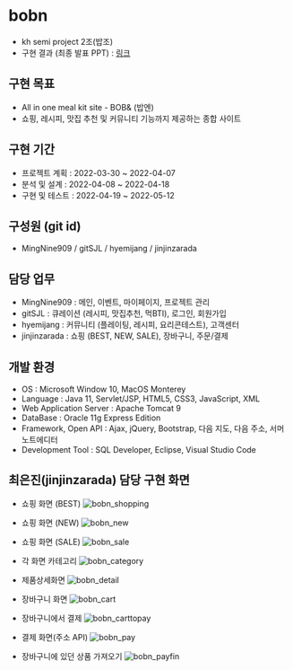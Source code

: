 # bobn
* kh semi project 2조(밥조)
* 구현 결과 (최종 발표 PPT) : [링크](https://drive.google.com/file/d/13Sx7vD2jpVSlgK1EhZEIV3CpE8b2gr4r/view?usp=sharing)

## 구현 목표
* All in one meal kit site - BOB& (밥엔)
* 쇼핑, 레시피, 맛집 추천 및 커뮤니티 기능까지 제공하는 종합 사이트

## 구현 기간
* 프로젝트 계획 : 2022-03-30 ~ 2022-04-07
* 분석 및 설계 : 2022-04-08 ~ 2022-04-18
* 구현 및 테스트 : 2022-04-19 ~ 2022-05-12

## 구성원 (git id)
* MingNine909 / gitSJL / hyemijang / jinjinzarada

## 담당 업무
* MingNine909 : 메인, 이벤트, 마이페이지, 프로젝트 관리
* gitSJL : 큐레이션 (레시피, 맛집추천, 먹BTI), 로그인, 회원가입
* hyemijang : 커뮤니티 (플레이팅, 레시피, 요리콘테스트), 고객센터
* jinjinzarada : 쇼핑 (BEST, NEW, SALE), 장바구니, 주문/결제

## 개발 환경
* OS :	Microsoft Window 10, MacOS Monterey
* Language : Java 11, Servlet/JSP, HTML5, CSS3, JavaScript, XML
* Web Application Server : Apache Tomcat 9
* DataBase : Oracle 11g Express Edition
* Framework, Open API : Ajax, jQuery, Bootstrap, 다음 지도, 다음 주소, 서머노트에디터
* Development Tool : SQL Developer, Eclipse, Visual Studio Code

## 최은진(jinjinzarada) 담당 구현 화면
* 쇼핑 화면 (BEST)
![bobn_shopping](https://user-images.githubusercontent.com/97798479/185380770-e2bb997f-6041-47b3-8b79-f84297cc942e.gif)

* 쇼핑 화면 (NEW)
![bobn_new](https://user-images.githubusercontent.com/97798479/185381281-8d553eb9-681e-471b-a9fd-d7e4eecf50cb.gif)

* 쇼핑 화면 (SALE)
![bobn_sale](https://user-images.githubusercontent.com/97798479/185381513-d9be3595-1883-4a96-9962-03d048962674.gif)

* 각 화면 카테고리 
![bobn_category](https://user-images.githubusercontent.com/97798479/185382408-5b1efaac-90f0-434f-af9b-22ba6915432b.gif)

* 제품상세화면
![bobn_detail](https://user-images.githubusercontent.com/97798479/185382938-a8a317f0-8a39-45f1-936a-b6e75efe6cdf.gif)

* 장바구니 화면
![bobn_cart](https://user-images.githubusercontent.com/97798479/185383600-3df4778b-3464-476f-ada7-01831e3b22c9.gif)

* 장바구니에서 결제
![bobn_carttopay](https://user-images.githubusercontent.com/97798479/185383898-3d113d9a-5f22-4b44-ad56-7d8687690293.gif)

* 결제 화면(주소 API)
![bobn_pay](https://user-images.githubusercontent.com/97798479/185385087-2e9fcf3a-5c4b-4de9-91cf-6d6f1a702358.gif)

* 장바구니에 있던 상품 가져오기
![bobn_payfin](https://user-images.githubusercontent.com/97798479/185385854-fb6d4bfc-16b1-483e-a8b2-ecb865c14abc.gif)
